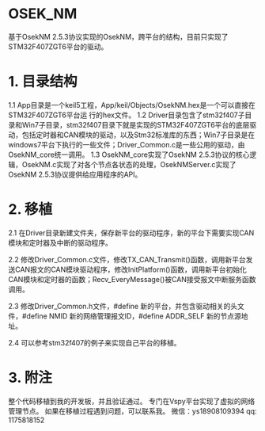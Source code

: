 # OSEK_NM
基于OsekNM 2.5.3协议实现的OsekNM，跨平台的结构，目前只实现了STM32F407ZGT6平台的驱动。

# 1. 目录结构
1.1 App目录是一个keil5工程，App/keil/Objects/OsekNM.hex是一个可以直接在STM32F407ZGT6平台运    行的hex文件。
1.2 Driver目录包含了stm32f407子目录和Win7子目录，stm32f407目录下就是实现的STM32F407ZGT6平台的底层驱动，包括定时器和CAN模块的驱动，以及Stm32标准库的东西；Win7子目录是在windows7平台下执行的一些文件；Driver_Common.c是一些公用的驱动，由OsekNM_core统一调用。
1.3 OsekNM_core实现了OsekNM 2.5.3协议的核心逻辑，OsekNM.c实现了对各个节点各状态的处理，OsekNMServer.c实现了OsekNM 2.5.3协议提供给应用程序的API。

# 2. 移植
2.1 在Driver目录新建文件夹，保存新平台的驱动程序，新的平台下需要实现CAN模块和定时器及中断的驱动程序。

2.2 修改Driver_Common.c文件，修改TX_CAN_Transmit()函数，调用新平台发送CAN报文的CAN模块驱动程序，修改InitPlatform()函数，调用新平台初始化CAN模块和定时器的函数；Recv_EveryMessage()被CAN接受报文中断服务函数调用。

2.3 修改Driver_Common.h文件，#define 新的平台，并包含驱动相关的头文件，#define NMID 新的网络管理报文ID，#define ADDR_SELF 新的节点源地址。

2.4 可以参考stm32f407的例子来实现自己平台的移植。

# 3. 附注
整个代码移植到我的开发板，并且验证通过。
专门在Vspy平台实现了虚拟的网络管理节点。
如果在移植过程遇到问题，可以联系我。
微信：ys18908109394
qq: 1175818152
